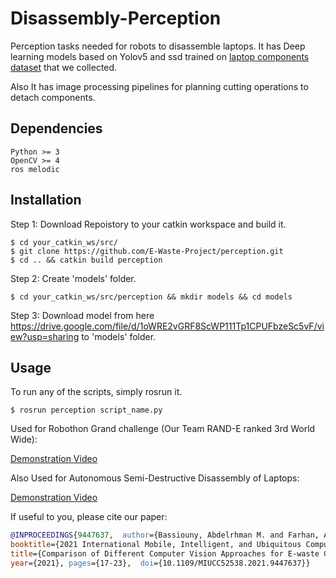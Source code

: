 # Disassembly-Perception
Perception tasks needed for robots to disassemble laptops.
It has Deep learning models based on Yolov5 and ssd trained on [laptop components dataset](https://drive.google.com/drive/folders/1MSZEYLth2RzEBamaif_onqErxO3oXc81) that we collected.

Also It has image processing pipelines for planning cutting operations to detach components.

## Dependencies
```
Python >= 3
OpenCV >= 4
ros melodic
```

## Installation
Step 1: Download Repoistory to your catkin workspace and build it.
```shell
$ cd your_catkin_ws/src/
$ git clone https://github.com/E-Waste-Project/perception.git
$ cd .. && catkin build perception
```
Step 2: Create 'models' folder.
```shell
$ cd your_catkin_ws/src/perception && mkdir models && cd models
```
Step 3: Download model from here https://drive.google.com/file/d/1oWRE2vGRF8ScWP111Tp1CPUFbzeSc5vF/view?usp=sharing to 'models' folder.

## Usage
To run any of the scripts, simply rosrun it.
```
$ rosrun perception script_name.py
```
Used for Robothon Grand challenge (Our Team RAND-E ranked 3rd World Wide):

[Demonstration Video](https://www.youtube.com/watch?v=4QgSiGciNaM&t)

Also Used for Autonomous Semi-Destructive Disassembly of Laptops:

[Demonstration Video](https://youtu.be/DrsZcyIvMZc)

If useful to you, please cite our paper:

```bibtex
@INPROCEEDINGS{9447637,  author={Bassiouny, Abdelrhman M. and Farhan, Abdelrahman S. and Maged, Shady A. and Awaad, Mohammed I.},
booktitle={2021 International Mobile, Intelligent, and Ubiquitous Computing Conference (MIUCC)},
title={Comparison of Different Computer Vision Approaches for E-waste Components Detection to Automate E-waste Disassembly},
year={2021}, pages={17-23},  doi={10.1109/MIUCC52538.2021.9447637}}
```
